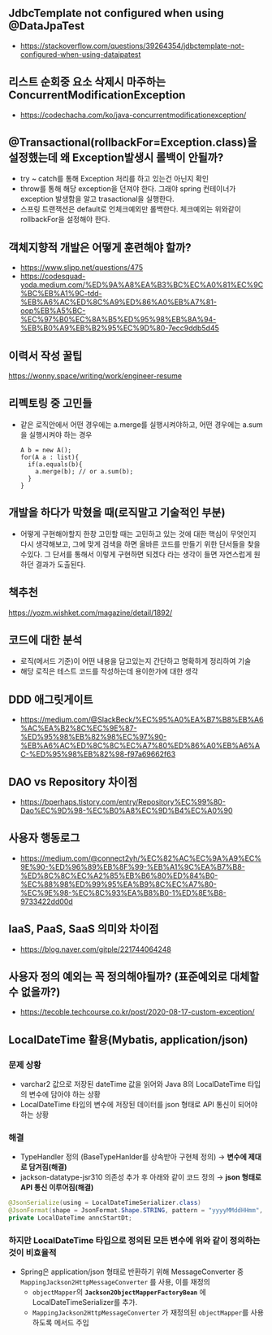 

## JdbcTemplate not configured when using @DataJpaTest
- https://stackoverflow.com/questions/39264354/jdbctemplate-not-configured-when-using-datajpatest


## 리스트 순회중 요소 삭제시 마주하는 ConcurrentModificationException

- https://codechacha.com/ko/java-concurrentmodificationexception/

## @Transactional(rollbackFor=Exception.class)을 설정했는데 왜 Exception발생시 롤백이 안될까?
- try ~ catch를 통해 Exception 처리를 하고 있는건 아닌지 확인
- throw를 통해 해당 exception을 던져야 한다. 그래야 spring 컨테이너가 exception 발생함을 알고 trasactional을 실행한다.
- 스프링 트랜잭션은 default로 언체크예외만 롤백한다. 체크예외는 위와같이 rollbackFor을 설정해야 한다.

## 객체지향적 개발은 어떻게 훈련해야 할까?
- https://www.slipp.net/questions/475
- https://codesquad-yoda.medium.com/%ED%9A%A8%EA%B3%BC%EC%A0%81%EC%9C%BC%EB%A1%9C-tdd-%EB%A6%AC%ED%8C%A9%ED%86%A0%EB%A7%81-oop%EB%A5%BC-%EC%97%B0%EC%8A%B5%ED%95%98%EB%8A%94-%EB%B0%A9%EB%B2%95%EC%9D%80-7ecc9ddb5d45

## 이력서 작성 꿀팁
https://wonny.space/writing/work/engineer-resume


## 리펙토링 중 고민들
- 같은 로직안에서 어떤 경우에는 a.merge를 실행시켜야하고, 어떤 경우에는 a.sum을 실행시켜야 하는 경우
  ```
  A b = new A();
  for(A a : list){
    if(a.equals(b){
      a.merge(b); // or a.sum(b);
    }
  }
  ```

## 개발을 하다가 막혔을 때(로직말고 기술적인 부분)
- 어떻게 구현해야할지 한창 고민할 때는 고민하고 있는 것에 대한 핵심이 무엇인지 다시 생각해보고, 그에 맞게 검색을 하면 올바른 코드를 만들기 위한 단서들을 찾을수있다. 그 단서를 통해서 이렇게 구현하면 되겠다 라는 생각이 들면 자연스럽게 원하던 결과가 도출된다.

## 책추천
https://yozm.wishket.com/magazine/detail/1892/

## 코드에 대한 분석
- 로직(메서드 기준)이 어떤 내용을 담고있는지 간단하고 명확하게 정리하여 기술
- 해당 로직은 테스트 코드를 작성하는데 용이한가에 대한 생각

## DDD 애그릿게이트
- https://medium.com/@SlackBeck/%EC%95%A0%EA%B7%B8%EB%A6%AC%EA%B2%8C%EC%9E%87-%ED%95%98%EB%82%98%EC%97%90-%EB%A6%AC%ED%8C%8C%EC%A7%80%ED%86%A0%EB%A6%AC-%ED%95%98%EB%82%98-f97a69662f63


## DAO vs Repository 차이점
- https://bperhaps.tistory.com/entry/Repository%EC%99%80-Dao%EC%9D%98-%EC%B0%A8%EC%9D%B4%EC%A0%90

## 사용자 행동로그
- https://medium.com/@connect2yh/%EC%82%AC%EC%9A%A9%EC%9E%90-%ED%96%89%EB%8F%99-%EB%A1%9C%EA%B7%B8-%ED%8C%8C%EC%A2%85%EB%B6%80%ED%84%B0-%EC%88%98%ED%99%95%EA%B9%8C%EC%A7%80-%EC%9E%98-%EC%8C%93%EA%B8%B0-1%ED%8E%B8-9733422dd00d


## IaaS, PaaS, SaaS 의미와 차이점
- https://blog.naver.com/gitple/221744064248

## 사용자 정의 예외는 꼭 정의해야될까? (표준예외로 대체할 수 없을까?)
- https://tecoble.techcourse.co.kr/post/2020-08-17-custom-exception/




## LocalDateTime 활용(Mybatis, application/json)

### 문제 상황

- varchar2 값으로 저장된 dateTime 값을 읽어와 Java 8의 LocalDateTime 타입의 변수에 담아야 하는 상황
- LocalDateTime 타입의 변수에 저장된 데이터를 json 형태로 API 통신이 되어야 하는 상황

### 해결

- TypeHandler 정의 (BaseTypeHanlder를 상속받아 구현체 정의) → **변수에 제대로 담겨짐(해결)**
- jackson-datatype-jsr310 의존성 추가 후 아래와 같이 코드 정의 → **json 형태로 API 통신 이루어짐(해결)**

```java
@JsonSerialize(using = LocalDateTimeSerializer.class)
@JsonFormat(shape = JsonFormat.Shape.STRING, pattern = "yyyyMMddHHmm", timezone = "Asia/Seoul")
private LocalDateTime anncStartDt;
```

### **하지만 LocalDateTime 타입으로 정의된 모든 변수에 위와 같이 정의하는 것이 비효율적**

- Spring은 application/json 형태로 반환하기 위해 MessageConverter 중 `MappingJackson2HttpMessageConverter` 를 사용, 이를 재정의
    - `objectMapper`의 **`Jackson2ObjectMapperFactoryBean`** 에 LocalDateTimeSerializer를 추가.
    - `MappingJackson2HttpMessageConverter` 가 재정의된 `objectMapper`를 사용하도록 메서드 주입
